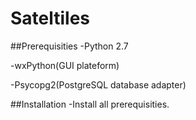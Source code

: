  # Sateltiles
 ##Prerequisities
 -Python 2.7
 
 -wxPython(GUI plateform)
 
 -Psycopg2(PostgreSQL database adapter)
 
 ##Installation
 -Install all prerequisities.
 
 








